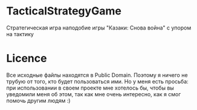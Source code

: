 # TacticalStrategyGame
Стратегическая игра наподобие игры "Казаки: Снова война" с упором на тактику

# Licence

Все исходные файлы находятся в Public Domain. Поэтому я ничего не трубую от того, кто будет пользоваться ими. Но у меня есть просьба: при использовании в своем проекте мне хотелось бы, чтобы вы уведомили меня об этом, так как мне очень интересно, как я смог помочь другим людям :)
